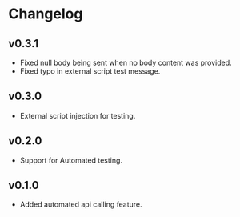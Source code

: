 # Changelog

## v0.3.1

- Fixed null body being sent when no body content was provided.
- Fixed typo in external script test message.

## v0.3.0

- External script injection for testing.

## v0.2.0

- Support for Automated testing.

## v0.1.0

- Added automated api calling feature.
